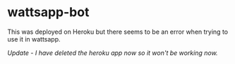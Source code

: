 # wattsapp-bot
 
 This was deployed on Heroku but there seems to be an error when trying to use it in wattsapp.  
 
 
 *Update - I have deleted the heroku app now so it won't be working now.*
